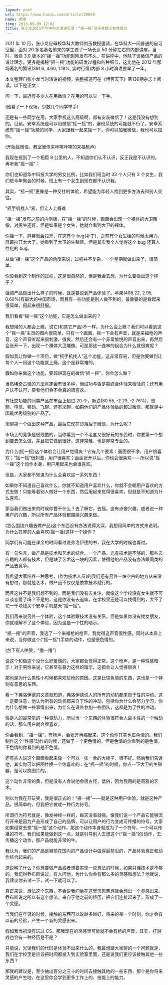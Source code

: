 ```yaml
---
layout: post
url: https://www.huxiu.com/article/20050
name: 虎嗅
time: 2013-09-09 12:02
title: 张小龙2011年华中科大演讲实录：“摇一摇”源于性暗示和性驱动
---
```

2011 年 10 月，张小龙应母校华科大教师刘玉教授邀请，在华科大一间普通的自习室里，面对 20 多名慕名前来的学生做了一场长达 50 分钟左右的内部讲座。当时，微信 3.0 版本的“摇一摇”功能刚刚发布不久，在讲座中，他除了谈微信产品的设计理念，更多是揭秘“摇一摇”功能的研发过程和各种细节，这比他在 2012 年那场著名的腾讯(391.6, 4.60, 1.19%, 实时行情)内部 8 小时演讲要早了一年。

本文整理自张小龙当时演讲的视频，完整报道可在《博客天下》第136期杂志上阅读。以下是正文：

问一下，最近有多少人在用微信？在用的可以举一下手。

(他看了一下现场，少数几个同学举手)

还是有一些同学在用。大家手机这么高级啊，都有安装微信了！这是我没有想到的。目前，安卓系统是可以用微信“摇一摇”的，塞班系统的可能就不行了。安卓系统有“摇一摇”功能的同学，大家跟我一起来摇一下，你可以加我微信，我也可以加你。

(开始摇微信，教室里传来咔嚓咔嚓的来福枪声)

我现在摇到了一个相距 9 公里的人，不知道你们认不认识，反正我是不认识的。再听我“摇一摇”：

你们也知道华中科技大学的男女比例，比如我们班当时 33 个人只有 3 个女生，我们班今年聚会的时候，班上有一个女生到现在都不认识我。

其实，“摇一摇”更像是一种交往的体验，希望能为年轻人找到更多方法去和别人交往。

“摇手机找人”易，但让人上瘾难

“摇一摇”发布之前的内测版，在“摇一摇”的时候，画面会出现一个裸体的大卫雕像，对男生还好，但是如果是个女生，她就会看到大卫的裸体。

你摇一下，屏幕就会拉开，在这有个 bug(补丁)，之前有个女生摇的时候太用力，屏幕拉开太大了，她看到了大卫的生殖器。但是其实我个人觉得这个 bug 还算人性化的 bug。

从做“摇一摇”这个产品的角度来说，过程并不复杂，一个星期就做出来了，很简单。

你没看到这个制作的过程，这是很自然的，但是我会去想，为什么要做出这个样子？

强调产品做出什么样子的时候，就是要说到产品体验了。苹果(498.22, 2.95, 0.60%)有最大的中国市场，而且有一些功能是别人做不到的，最重要的是看起来很简单，用起来很舒服。

我们看看“摇一摇”这个功能，它是怎么做出来的？

我想用的人都会上瘾，说它(和其它产品)不一样。为什么会上瘾？我们可以看到这个“摇一摇”主页的图片很简单，只有一个画面。摇一下会有声音，就是来福枪的声音，这个声音听起来很刺激、很爽，然后还会有一个非常愉悦的声音出来，再然后会张开一下，出现一个裸体大卫雕像。可是那这一连串的组合为什么就很爽呢？

假如我让你做一个项目，做“摇手机找人”这个功能，这非常容易，但是你要做到让每个人一用这个功能就上瘾，这个是非常难的。

假如你来做这个功能，要超越现在的微信“摇一摇”，你会怎么做？

当然稀奇古怪的方法肯定会有很多种，但成功与否是靠综合体验来检验的；还有用户认不认可，要看他们会不会真的很喜欢。

有社交功能的同类产品在市面上超过 20 个，新浪(80.55, -2.29, -2.76%)、微聊、电信、移动、飞聊、还有米聊，如果他们的产品体验做的超过微信，那就是中国最优秀级别的产品了。

米聊第一个做出这种产品，最后它现在却落后于微信，为什么呢？

市场上的竞争是很残酷的，当你看到一个不老套又很好玩的东西时，你要第一个想到要去怎么做，并且把它做到很好，这非常难，也是非常专业的。

为什么(摇一摇)这个体验会让用户觉得爽？它有几个要素：画面很干净，用户很喜欢；“摇一摇”很刺激，用户很喜欢；画面张开以后，你也会很喜欢——所以说“摇一摇”这个动作本身，用户用起来也会很喜欢。

但是，大家都不知道为什么会喜欢这一系列东西！

如果你不知道自己喜欢什么，你就不知道用户喜欢什么，你就不会朝用户喜欢的方式去做！只能等着别人做好一个东西，然后用起来觉得很喜欢，但就是不知道为什么喜欢。

那当我们做出来的时候你要干什么？去了解它，去摇。这有点像兴趣，或者说一种用户的兴趣，所以所有产品体验都围绕兴趣来做。

(怎么围绕兴趣去做产品)这个东西没有办法说得太深，我想用简单的方式来说明。为什么在座的人会喜欢(摇一摇)这样一个操作？

同学们有可能在课余的时间看过说弗洛伊德的书，我在大学的时候也看过。

有一句名言，做产品是技术和艺术的结合。一个产品，光有技术是不够的，那些去应聘的人都有技术，但是缺了艺术这一块的因素，使得他的产品没有办法跟同类的产品去竞争。

我希望大家培养一种思考，(作为技术人员)的我们还有另外一块空白的地方从来没有想过，那就是艺术，做产品不仅仅是依靠技术就行的。

而且这并不是我们想不到的，而是我们没有去关注，就像这个学校没有女生就不可以谈恋爱了吗？不是的，这是你没有去追嘛，在学校里还是可以找得到的，大不了花一千块钱买个安卓手机整天“摇一摇”。

我们再来说另外一个体验，这个体验跟技术没有关系，但是如果你没有找女朋友，你就理解不了这个体验，因为这是一个性的暗示。

“摇一摇”的声音，我选了一个来福枪的枪声，我觉得这声音很性感。同时从本质上来说，当你做这个(“摇一摇”)手势的动作，也是很色情的。

(台下有人哄笑，“撸一撸”)

说这个和做这个没什么好羞愧的，大家都会觉得正常。这个枪声，是一种性感暗示！对于男性来说，它甚至有暴力这样的暗示，这都会让人觉得很爽！

那也是为什么男性小时候都喜欢玩枪的原因。这是比较色情的东西，这也是一个特别有意思的东西。

看一下弗洛伊德的文章就知道，弗洛伊德说人的所有的动机都来自于性的冲动。这一定要注意，他认为所有的动机都来自于性的冲动，包括你为什么会努力学习，你为什么想做一些事情出来，为什么在课外参加一些团队，这都是为了性的冲动。

性是人的最常见的一种驱动力，所以当一个东西的体验很符合人最本性的一个触动的话，那么用户就会很喜欢。

你会看到，“摇一摇”，有枪声，会张开再缩起来，这个动作其实也蛮色情的。我们制作这个“性感”动作的时候，还做了一个更色情的，但是色情的你看到的是色情，不色情的你看到的是不色情。

还有些人说这个画面看起来像一个可以一张一合的大柜子，很不好。然后我们告诉他，其实你可以把图片换一个你喜欢的：在“摇一摇”的时候，你点一下大卫的生殖器，是可以换图片的。

这个动作非常的黄，但是没有人会说他会很古怪，低俗，因为我用的是高雅的艺术。

别以为我在开玩笑，我是很正式的！“摇一摇”——就是这种用户体验，就是这种产品，很简单的，但我把它做成一种行为符号。

所谓行为符号就是，像发神经一样的，每天没事就摇。像我们说一个产品它能够流行开来是因为产品形成了自己的品牌，可以让用户的行为变成可传播的符号。大家如果经常去想“摇一摇”这个动作，那这个动作本身就成为了一个符号，一个可以传播的符号。我们如果能做到这一点，就是引导别人去想这个(“摇一摇”的)动作，去传播这个动作，那产品就能非常的牛。

我认为，我们的产品是目前在国内的产品设计中做得最前沿的，产品体验真正和动作结合起来的。

这说明了什么？你想要做产品或者想要实现一些想法的时候，如果只懂技术是不够的。我记得乔布斯说过，有人问他，为什么你会有那么多的灵感和想法？他就说，我建议你去试一下，试一下就可以了。

真正来说，想法这个东西，不会说我们坐在这里沉思苦想就会想出一个灵感出来。乔布斯说之所以有这个想法，来自于他之前的经历，把它们连接起来了，形成了一个灵感。

当我们在年轻的时候，接触的东西可以说越多越好，将来的某一个时刻，你才会有以前的经验，产生一个新的灵感出来。

假如我当初没有玩过 CS，那我现在的灵感里可能就不会有枪的声音，其实，打游戏也会有一种经历是不是？

只能说，光读我们的代码是体验不出来什么的，我最想跟大家聊的一个问题就是，我们在学校里是应该把时间都投入到实验室里面，还是说我们更应该接触其他一些东西？

那我的建议是，至少抽出百分之三十的时间去接触其他的一些东西，那个是你将来灵感的产生地，在这里你会学到更多工作上的、技能上的能力。

